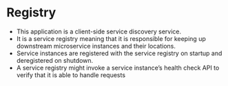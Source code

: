 # Registry

* This application is a client-side service discovery service.
* It is a service registry meaning that it is responsible for keeping up downstream microservice instances and their locations.
* Service instances are registered with the service registry on startup and deregistered on shutdown.
* A service registry might invoke a service instance’s health check API to verify that it is able to handle requests